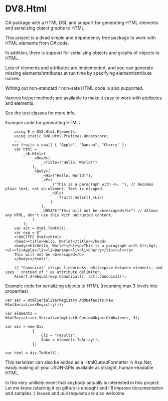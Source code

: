 DV8.Html
========

C# package with a HTML DSL and support for generating HTML elements and serializing object graphs to HTML

This project is a dead simple and dependency free package to work with HTML elements from C# code. 

In addition, there is support for serializing objects and graphs of objects to HTML. 

Lots of elements and attributes are implemented, and you can generate missing elements/attributes at 
run time by specifying element/attribute names.  

Writing out non-standard / non-safe HTML code is also supported.

Various helper methods are available to make it easy to work with attributes and elements.

See the test classes for more info. 

Example code for generating HTML: 

        using E = DV8.Html.Elements;
        using static DV8.Html.Prefixes.Underscore;
        ...
       var fruits = new[] { "Apple", "Banana", "Cherry" };
        var html =
            _<E.Html>(
                _<Head>(
                    _<Title>("Hello, World!")
                ),
                _<Body>(
                    _<H1>("Hello, World!"),
                    _<P>(
                        _("This is a paragraph with <>. "), // Becomes plain text, not an element. Text is escaped. 
                        _<Ul>(
                            fruits.Select(_<Li>)
                        )
                    ),
                    _UNSAFE("This will not be <b>escaped</b>") // Allows any HTML, don't use this with untrusted content. 
                )
            );
        var act = html.ToHtml();
        var exp = @"
        <!DOCTYPE html><html>
        <head><title>Hello, World!</title></head>
        <body><h1>Hello, World!</h1><p>This is a paragraph with &lt;&gt;. <ul><li>Apple</li><li>Banana</li><li>Cherry</li></ul></p>
        This will not be <b>escaped</b>
        </body></html>";

        // "Canonical" strips linebreaks, whitespace between elements, and uses ' instead of " as attribute delimiter.
        Assert.AreEqual(exp.Canonical(), act).Canonical();



Example code for serializing objects to HTML (recursing max 3 levels into properties)

    var ser = HtmlSerializerRegistry.AddDefaults(new HtmlSerializerRegistry());
    
    var elements = HtmlSerializer.Serialize(myListOrCustomObjectOrWhatever, 3);
    
    var div = new Div
                {
                    Clz = "results",
                    Subs = elements.ToArray(),
                };
                
    var html = div.ToHtml();


This serializer can also be added as a HtmlOutputFormatter in Asp.Net, easily making all your JSON-APIs available 
as straight, human-readable HTML. 


In the very unlikely event that anybody actually is interested in this project: 
Let me know (starring it on github is enough) and I'll improve documentation and samples :)
Issues and pull requests are also welcome.

